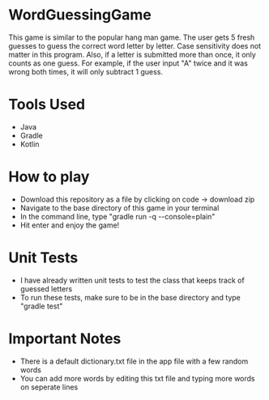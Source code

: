 # WordGuessingGame
This game is similar to the popular hang man game. The user gets 5 fresh guesses to guess the correct word letter by letter. Case sensitivity does not matter in this program. Also, if a letter is submitted more than once, it only counts as one guess. For example, if the user input "A" twice and it was wrong both times, it will only subtract 1 guess. 
# Tools Used
* Java
* Gradle
* Kotlin
# How to play
* Download this repository as a file by clicking on code -> download zip
* Navigate to the base directory of this game in your terminal
* In the command line, type "gradle run -q --console=plain"
* Hit enter and enjoy the game!
# Unit Tests
* I have already written unit tests to test the class that keeps track of guessed letters
* To run these tests, make sure to be in the base directory and type "gradle test"
# Important Notes
* There is a default dictionary.txt file in the app file with a few random words
* You can add more words by editing this txt file and typing more words on seperate lines
